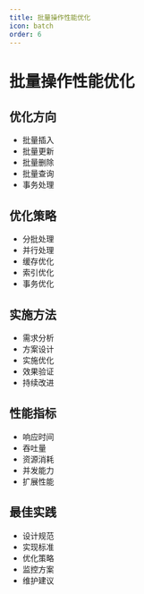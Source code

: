 ```yaml
---
title: 批量操作性能优化
icon: batch
order: 6
---
```


# 批量操作性能优化

## 优化方向
- 批量插入
- 批量更新
- 批量删除
- 批量查询
- 事务处理

## 优化策略
- 分批处理
- 并行处理
- 缓存优化
- 索引优化
- 事务优化

## 实施方法
- 需求分析
- 方案设计
- 实施优化
- 效果验证
- 持续改进

## 性能指标
- 响应时间
- 吞吐量
- 资源消耗
- 并发能力
- 扩展性能

## 最佳实践
- 设计规范
- 实现标准
- 优化策略
- 监控方案
- 维护建议
